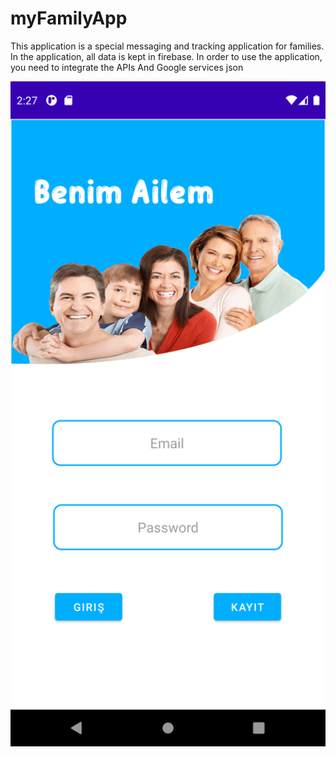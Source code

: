 # myFamilyApp

This application is a special messaging and tracking application for families.
In the application, all data is kept in firebase.
In order to use the application, you need to integrate the APIs And Google services json

<div align="center">
    <img src=https://github.com/onurkrkm/myFamilyApp/blob/master/Screenshot_1653791255.png width="720"</img> 
</div>


